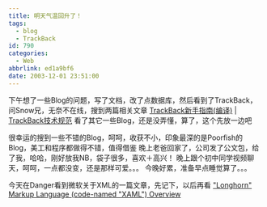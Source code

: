 ```yaml
---
title: 明天气温回升了！
tags:
  - blog
  - TrackBack
id: 790
categories:
  - Web
abbrlink: ed1a9bf6
date: 2003-12-01 23:51:00
---
```


下午想了一些Blog的问题，写了文档，改了点数据库，然后看到了TrackBack，问Snow兄，无奈不在线，搜到两篇相关文章
[TrackBack新手指南(编译)](http://hedong.3322.org/archives/000350.html) | [TrackBack技术规范](http://hedong.3322.org/archives/000351.html)
看了其它一些Blog，还是没弄懂，算了，这个先放一边吧

很幸运的搜到一些不错的Blog，呵呵，收获不小，印象最深的是Poorfish的Blog，美工和程序都做得不错，值得借鉴
晚上老爸回家了，公司发了公文包，给了我，哈哈，刚好放我NB，袋子很多，喜欢＋高兴！
晚上跟个初中同学视频聊天，呵呵，一点都没变，还是那样可爱。。。
今晚好累，准备早点睡觉算了。。。

今天在Danger看到微软关于XML的一篇文章，先记下，以后再看
[&quot;Longhorn&quot; Markup Language (code-named &quot;XAML&quot;) Overview](http://longhorn.msdn.microsoft.com/lhsdk/core/overviews/about%20xaml.aspx)